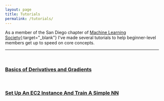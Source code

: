 ```yaml
---
layout: page
title: Tutorials
permalink: /tutorials/
---
```


As a member of the San Diego chapter of [Machine Learning Society](http://www.mlsociety.com){:target="_blank"} I've made several tutorials to help beginner-level members get up to speed on core concepts.

---
<br>
<h3><a href="http://jcclose1.github.io/tutorial/2017/09/21/basics-of-derivatives-and-gradients.html">Basics of Derivatives and Gradients</a></h3>
<br>
<h3><a href="http://jcclose1.github.io/tutorial/2017-09-22-set-up-an-ec2-instance-and-train-a-simple-nn.html">Set Up An EC2 Instance And Train A Simple NN</a></h3>
